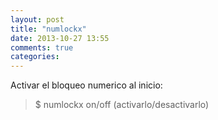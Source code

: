 ```yaml
---
layout: post
title: "numlockx"
date: 2013-10-27 13:55
comments: true
categories: 
---
```

Activar el bloqueo numerico al inicio:

>$ numlockx on/off  (activarlo/desactivarlo)

